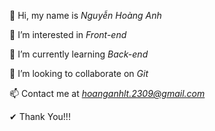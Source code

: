 👋 Hi, my name is *Nguyễn Hoàng Anh*

👀 I’m interested in *Front-end*

🌱 I’m currently learning *Back-end*

💞️ I’m looking to collaborate on *Git*

📫 Contact me at *hoanganhlt.2309@gmail.com*

✔ Thank You!!!

<!---
HoangAnhLT23/HoangAnhLT23 is a ✨ special ✨ repository because its `README.md` (this file) appears on your GitHub profile.
You can click the Preview link to take a look at your changes.
--->

